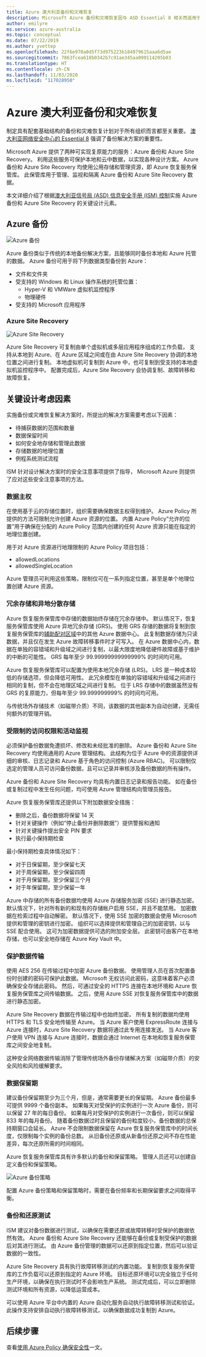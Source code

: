 ```yaml
---
title: Azure 澳大利亚备份和灾难恢复
description: Microsoft Azure 备份和灾难恢复因与 ASD Essential 8 相关而适用于澳大利亚政府机构
author: emilyre
ms.service: azure-australia
ms.topic: conceptual
ms.date: 07/22/2019
ms.author: yvettep
ms.openlocfilehash: 22f6e970a0d5f73d975223b184979615aaa6d5ae
ms.sourcegitcommit: 7863fcea618b0342b7c91ae345aa099114205b03
ms.translationtype: HT
ms.contentlocale: zh-CN
ms.lasthandoff: 11/03/2020
ms.locfileid: "117028950"
---
```

# <a name="backup-and-disaster-recovery-in-azure-australia"></a>Azure 澳大利亚备份和灾难恢复

制定具有配套基础结构的备份和灾难恢复计划对于所有组织而言都至关重要。 [澳大利亚网络安全中心的 Essential 8](https://acsc.gov.au/publications/protect/essential-eight-explained.htm) 强调了备份解决方案的重要性。

Microsoft Azure 提供了两种可实现复原能力的服务：Azure 备份和 Azure Site Recovery。 利用这些服务可保护本地和云中数据，以实现各种设计方案。 Azure 备份和 Azure Site Recovery 均使用公用存储和管理资源，即 Azure 恢复服务保管库。 此保管库用于管理、监视和隔离 Azure 备份和 Azure Site Recovery 数据。

本文详细介绍了根据[澳大利亚信号局 (ASD) 信息安全手册 (ISM) 控制](https://acsc.gov.au/infosec/ism/index.htm)实施 Azure 备份和 Azure Site Recovery 的关键设计元素。

## <a name="azure-backup"></a>Azure 备份

![Azure 备份](media/backup-overview.png)

Azure 备份类似于传统的本地备份解决方案，且能够同时备份本地和 Azure 托管的数据。 Azure 备份可用于将下列数据类型备份到 Azure：

* 文件和文件夹
* 受支持的 Windows 和 Linux 操作系统的托管位置：
  * Hyper-V 和 VMWare 虚拟机监控程序
  * 物理硬件
* 受支持的 Microsoft 应用程序

### <a name="azure-site-recovery"></a>Azure Site Recovery

![Azure Site Recovery](media/asr-overview.png)

Azure Site Recovery 可复制由单个虚拟机或多层应用程序组成的工作负载， 支持从本地到 Azure、在 Azure 区域之间或在由 Azure Site Recovery 协调的本地位置之间进行复制。 本地虚拟机可复制到 Azure 中，也可复制到受支持的本地虚拟机监控程序中。 配置完成后，Azure Site Recovery 会协调复制、故障转移和故障恢复。

## <a name="key-design-considerations"></a>关键设计考虑因素

实施备份或灾难恢复解决方案时，所提出的解决方案需要考虑以下因素：

* 待捕获数据的范围和数量
* 数据保留时间
* 如何安全地存储和管理此数据
* 存储数据的地理位置
* 例程系统测试流程

ISM 针对设计解决方案时的安全注意事项提供了指导， Microsoft Azure 则提供了应对这些安全注意事项的方法。

### <a name="data-sovereignty"></a>数据主权

在使用基于云的存储位置时，组织需要确保数据主权得到维护。 Azure Policy 所提供的方法可限制允许创建 Azure 资源的位置。 内置 Azure Policy“允许的位置”用于确保在分配的 Azure Policy 范围内创建的任何 Azure 资源只能在指定的地理位置创建。

用于对 Azure 资源进行地理限制的 Azure Policy 项目包括：

* allowedLocations
* allowedSingleLocation

Azure 管理员可利用这些策略，限制仅可在一系列指定位置，甚至是单个地理位置创建 Azure 资源。

### <a name="redundant-and-geographically-dispersed-storage"></a>冗余存储和异地分散存储

Azure 恢复服务保管库中存储的数据始终存储在冗余存储中。 默认情况下，恢复服务保管库使用 Azure 异地冗余存储 (GRS)。 使用 GRS 存储的数据将复制到恢复服务保管库的[辅助配对区域](../best-practices-availability-paired-regions.md)中的其他 Azure 数据中心。 此复制数据存储为只读数据，并且仅在发生 Azure 故障转移事件时才可写入。 在 Azure 数据中心内，数据在单独的容错域和升级域之间进行复制，以最大限度地降低硬件故障或基于维护的中断的可能性。 GRS 每年至少 99.99999999999999% 的时间均可用。

Azure 恢复服务保管库可以配置为使用本地冗余存储 (LRS)。 LRS 是一种成本较低的存储选项，但会降低可用性。 此冗余模型在单独的容错域和升级域之间进行相同的复制，但不会在地理区域之间进行复制。 位于 LRS 存储中的数据虽然没有 GRS 的复原能力，但每年至少 99.999999999% 的时间均可用。

与传统场外存储技术（如磁带介质）不同，该数据的其他副本为自动创建，无需任何额外的管理开销。

### <a name="restricted-access-and-activity-monitoring"></a>受限制的访问权限和活动监视

必须保护备份数据免遭损坏、修改和未经批准的删除。 Azure 备份和 Azure Site Recovery 均使用通用的 Azure 管理结构。 此结构为位于 Azure 中的资源提供详细的审核、日志记录和 Azure 基于角色的访问控制 (Azure RBAC)。 可以限制仅选定的管理人员可访问备份数据，且可以记录并审核涉及备份数据的所有操作。

Azure 备份和 Azure Site Recovery 均具有内置日志记录和报告功能。 如在备份或复制过程中发生任何问题，均可使用 Azure 管理结构向管理员报告。

Azure 恢复服务保管库还提供以下附加数据安全措施：

* 删除之后，备份数据将保留 14 天
* 针对关键操作（例如“停止备份并删除数据”）提供警报和通知
* 针对关键操作提出安全 PIN 要求
* 执行最小保持期检查

最小保持期检查具体情况如下：

* 对于日保留期，至少保留七天
* 对于周保留期，至少保留四周
* 对于月保留期，至少保留三个月
* 对于年保留期，至少保留一年

Azure 中存储的所有备份数据均使用 Azure 存储服务加密 (SSE) 进行静态加密。 默认情况下，针对所有新的和现有的存储帐户启用 SSE，并且不能禁用。 加密数据在检索过程中自动解密。 默认情况下，使用 SSE 加密的数据会使用 Microsoft 提供和管理的密钥进行加密。 组织可以选择提供和管理自己的加密密钥，以与 SSE 配合使用。 这可为加密数据提供可选的附加安全层。 此密钥可由客户在本地存储，也可以安全地存储在 Azure Key Vault 中。

### <a name="secure-data-transport"></a>保护数据传输

使用 AES 256 在传输过程中加密 Azure 备份数据。 使用管理人员在首次配置备份时创建的密码可保护此数据。 Microsoft 无权访问此密码，这意味着客户必须确保安全存储此密码。 然后，可通过安全的 HTTPS 连接在本地环境和 Azure 恢复服务保管库之间传输数据。  之后，使用 Azure SSE 对恢复服务保管库中的数据进行静态加密。

Azure Site Recovery 数据在传输过程中也始终加密。 所有复制的数据均使用 HTTPS 和 TLS 安全地传输至 Azure。 当 Azure 客户使用 ExpressRoute 连接与 Azure 连接时，Azure Site Recovery 数据将通过此专用连接发送。  当 Azure 客户使用 VPN 连接与 Azure 连接时，数据会通过 Internet 在本地和恢复服务保管库之间安全地复制。

这种安全网络数据传输消除了管理传统场外备份存储解决方案（如磁带介质）的安全风险和风险缓解要求。

### <a name="data-retention-periods"></a>数据保留期

建议备份保留期至少为三个月，但是，通常需要更长的保留期。 Azure 备份最多可提供 9999 个备份副本。 如果每天对受保护的实例进行一次 Azure 备份，则可以保留 27 年的每日备份。 如果每月对受保护的实例进行一次备份，则可以保留 833 年的每月备份。 随着备份数据过时且保留的备份粒度较小，备份数据的总保持期窗口会延长。  Azure 不会限制数据保留在 Azure 恢复服务保管库中的时间长度，仅限制每个实例的备份总数。 从旧备份还原或从新备份还原之间不存在性能差异，每次还原所需的时间相同。

Azure 恢复服务保管库具有许多默认的备份和保留策略。  管理人员还可以创建自定义备份和保留策略。

![Azure 备份策略](media/create-policy.png)

配置 Azure 备份策略和保留策略时，需要在备份频率和长期保留要求之间取得平衡。

### <a name="backup-and-restore-testing"></a>备份和还原测试

ISM 建议对备份数据进行测试，以确保在需要还原或故障转移时受保护的数据依然有效。 Azure 备份和 Azure Site Recovery 还能够在备份或复制受保护的数据后对其进行测试。 由 Azure 备份管理的数据可以还原到指定位置，然后可以验证数据的一致性。

Azure Site Recovery 具有执行故障转移测试的内置功能。 复制到恢复服务保管库的工作负载可以还原到指定的 Azure 环境。 目标还原环境可以完全独立于任何生产环境，以确保在执行测试时不会影响生产系统。 测试完成后，可以立即删除测试环境和所有资源，以降低运营成本。

可以使用 Azure 平台中内置的 Azure 自动化服务自动执行故障转移测试和验证。 此操作支持安排自动执行故障转移测试，以确保数据成功复制到 Azure。

## <a name="next-steps"></a>后续步骤

查看[使用 Azure Policy 确保安全性](azure-policy.md)一文。